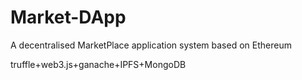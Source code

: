 # Market-DApp
A decentralised MarketPlace application system based on Ethereum

truffle+web3.js+ganache+IPFS+MongoDB
